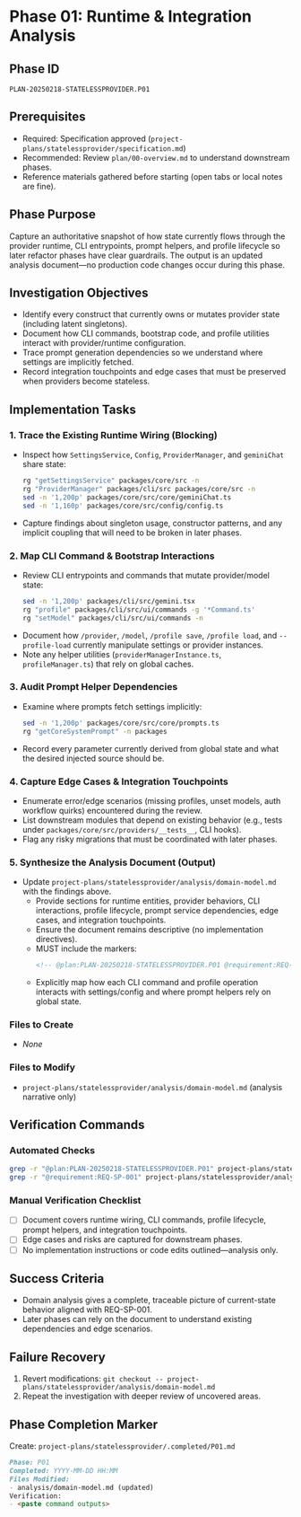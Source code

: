 # Phase 01: Runtime & Integration Analysis

## Phase ID

`PLAN-20250218-STATELESSPROVIDER.P01`

## Prerequisites

- Required: Specification approved (`project-plans/statelessprovider/specification.md`)
- Recommended: Review `plan/00-overview.md` to understand downstream phases.
- Reference materials gathered before starting (open tabs or local notes are fine).

## Phase Purpose

Capture an authoritative snapshot of how state currently flows through the provider runtime, CLI entrypoints, prompt helpers, and profile lifecycle so later refactor phases have clear guardrails. The output is an updated analysis document—no production code changes occur during this phase.

## Investigation Objectives

- Identify every construct that currently owns or mutates provider state (including latent singletons).
- Document how CLI commands, bootstrap code, and profile utilities interact with provider/runtime configuration.
- Trace prompt generation dependencies so we understand where settings are implicitly fetched.
- Record integration touchpoints and edge cases that must be preserved when providers become stateless.

## Implementation Tasks

### 1. Trace the Existing Runtime Wiring (Blocking)

- Inspect how `SettingsService`, `Config`, `ProviderManager`, and `geminiChat` share state:
  ```bash
  rg "getSettingsService" packages/core/src -n
  rg "ProviderManager" packages/cli/src packages/core/src -n
  sed -n '1,200p' packages/core/src/core/geminiChat.ts
  sed -n '1,160p' packages/core/src/config/config.ts
  ```
- Capture findings about singleton usage, constructor patterns, and any implicit coupling that will need to be broken in later phases.

### 2. Map CLI Command & Bootstrap Interactions

- Review CLI entrypoints and commands that mutate provider/model state:
  ```bash
  sed -n '1,200p' packages/cli/src/gemini.tsx
  rg "profile" packages/cli/src/ui/commands -g '*Command.ts'
  rg "setModel" packages/cli/src/ui/commands -n
  ```
- Document how `/provider`, `/model`, `/profile save`, `/profile load`, and `--profile-load` currently manipulate settings or provider instances.
- Note any helper utilities (`providerManagerInstance.ts`, `profileManager.ts`) that rely on global caches.

### 3. Audit Prompt Helper Dependencies

- Examine where prompts fetch settings implicitly:
  ```bash
  sed -n '1,200p' packages/core/src/core/prompts.ts
  rg "getCoreSystemPrompt" -n packages
  ```
- Record every parameter currently derived from global state and what the desired injected source should be.

### 4. Capture Edge Cases & Integration Touchpoints

- Enumerate error/edge scenarios (missing profiles, unset models, auth workflow quirks) encountered during the review.
- List downstream modules that depend on existing behavior (e.g., tests under `packages/core/src/providers/__tests__`, CLI hooks).
- Flag any risky migrations that must be coordinated with later phases.

### 5. Synthesize the Analysis Document (Output)

- Update `project-plans/statelessprovider/analysis/domain-model.md` with the findings above.
  - Provide sections for runtime entities, provider behaviors, CLI interactions, profile lifecycle, prompt service dependencies, edge cases, and integration touchpoints.
  - Ensure the document remains descriptive (no implementation directives).
  - MUST include the markers:
    ```markdown
    <!-- @plan:PLAN-20250218-STATELESSPROVIDER.P01 @requirement:REQ-SP-001 -->
    ```
  - Explicitly map how each CLI command and profile operation interacts with settings/config and where prompt helpers rely on global state.

### Files to Create

- _None_

### Files to Modify

- `project-plans/statelessprovider/analysis/domain-model.md` (analysis narrative only)

## Verification Commands

### Automated Checks

```bash
grep -r "@plan:PLAN-20250218-STATELESSPROVIDER.P01" project-plans/statelessprovider/analysis/domain-model.md
grep -r "@requirement:REQ-SP-001" project-plans/statelessprovider/analysis/domain-model.md
```

### Manual Verification Checklist

- [ ] Document covers runtime wiring, CLI commands, profile lifecycle, prompt helpers, and integration touchpoints.
- [ ] Edge cases and risks are captured for downstream phases.
- [ ] No implementation instructions or code edits outlined—analysis only.

## Success Criteria

- Domain analysis gives a complete, traceable picture of current-state behavior aligned with REQ-SP-001.
- Later phases can rely on the document to understand existing dependencies and edge scenarios.

## Failure Recovery

1. Revert modifications: `git checkout -- project-plans/statelessprovider/analysis/domain-model.md`
2. Repeat the investigation with deeper review of uncovered areas.

## Phase Completion Marker

Create: `project-plans/statelessprovider/.completed/P01.md`

```markdown
Phase: P01
Completed: YYYY-MM-DD HH:MM
Files Modified:
- analysis/domain-model.md (updated)
Verification:
- <paste command outputs>
```
